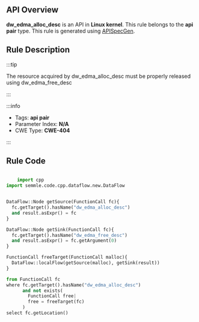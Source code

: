 ---
---


## API Overview
**dw_edma_alloc_desc** is an API in **Linux kernel**. This rule belongs to the **api pair** type. This rule is generated using [APISpecGen](../../tools/APISpecGen).
## Rule Description

:::tip

The resource acquired by dw_edma_alloc_desc must be properly released using dw_edma_free_desc

:::

:::info

- Tags: **api pair**
- Parameter Index: **N/A**
- CWE Type: **CWE-404**

:::

## Rule Code
```python

    import cpp
import semmle.code.cpp.dataflow.new.DataFlow


DataFlow::Node getSource(FunctionCall fc){
  fc.getTarget().hasName("dw_edma_alloc_desc")
  and result.asExpr() = fc
}

DataFlow::Node getSink(FunctionCall fc){
  fc.getTarget().hasName("dw_edma_free_desc")
  and result.asExpr() = fc.getArgument(0)
}

FunctionCall freeTarget(FunctionCall malloc){
  DataFlow::localFlow(getSource(malloc), getSink(result))
}

from FunctionCall fc
where fc.getTarget().hasName("dw_edma_alloc_desc")
      and not exists(
        FunctionCall free| 
        free = freeTarget(fc)
      )
select fc.getLocation()

    
```